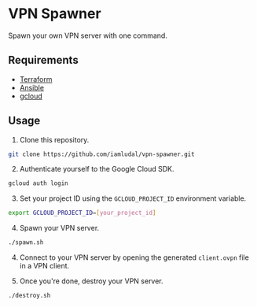 # VPN Spawner

Spawn your own VPN server with one command.

## Requirements

- [Terraform](https://www.terraform.io/)
- [Ansible](https://www.ansible.com/)
- [gcloud](https://cloud.google.com/sdk/gcloud/)

## Usage

1. Clone this repository.

```bash
git clone https://github.com/iamludal/vpn-spawner.git
```

2. Authenticate yourself to the Google Cloud SDK.

```bash
gcloud auth login
```

3. Set your project ID using the `GCLOUD_PROJECT_ID` environment variable.

```bash
export GCLOUD_PROJECT_ID=[your_project_id]
```

4. Spawn your VPN server.

```bash
./spawn.sh
```

4. Connect to your VPN server by opening the generated `client.ovpn` file in a VPN client.

5. Once you're done, destroy your VPN server.

```bash
./destroy.sh
```
